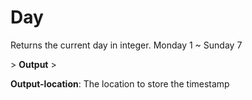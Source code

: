 # Day

Returns the current day in integer. Monday 1 ~ Sunday 7

&gt; **Output**
&gt; 

**Output-location**: The location to store the timestamp